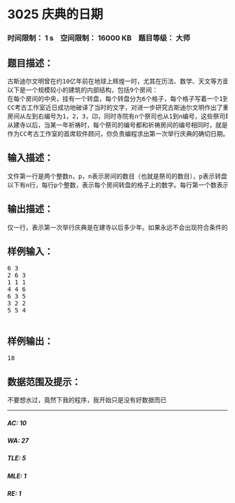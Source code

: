 # 3025 庆典的日期   
### 时间限制： 1 s&nbsp;&nbsp;&nbsp;&nbsp;空间限制： 16000 KB&nbsp;&nbsp;&nbsp;&nbsp;题目等级： 大师  
## 题目描述：  

<pre>
古斯迪尔文明曾在约10亿年前在地球上辉煌一时，尤其在历法、数学、天文等方面的发展水平已经超过现代。在古城的众多庙宇中，考古人员都发现了一种奇特的建筑，该建筑包含一排独立的房间。   
以下是一个规模较小的建筑的内部结构，包括9个房间：  
在每个房间的中央，挂有一个转盘，每个转盘分为6个格子，每个格子写着一个1到9的数字。转盘可以逆时针转动。转盘的红色标记始终指向上方的格子。每个房间的转盘都不相同。   
CC考古工作室近日成功地破译了当时的文字，对进一步研究古斯迪尔文明作出了重要贡献。首先，研究人员翻译了当时的宗教书籍，得知了建筑的用途。 原来每个寺院都要在建成以后每隔若干年举行一次大型的庆典。由于?天机不可泄漏?，寺院方面并不直接说明庆典的日期，而是采用暗示的方法。奇特的建筑 就是为了确定庆典的日期而专门建造的。   
房间从左到右编号为1，2，3，卬，同时寺院有n个祭司也从1到n编号，这些祭司每年到房间中祈祷一次。建寺那年祭司和自己编号相同的房间祈祷。 同时，转盘上红色标记指示的格子的数字就是该祭司第二年祈祷的房间编号。在祭司祈祷完毕以后，将转盘逆时针旋转一格。转盘的设计使得在每年祈祷时，每个房 间只有一个祭司。   
从建寺以后，当某一年祈祷时，每个祭司的编号都和祈祷房间的编号相同时，就是举行庆典的日期。实际上，每隔若干年，就会有一次庆典。   
作为CC考古工作室的首席软件顾问，你负责编程求出第一次举行庆典的确切日期。
</pre>
  
  
## 输入描述：  

<pre>
文件第一行是两个整数n，p，n表示房间的数目（也就是祭司的数目），p表示转盘包含的格子的数目。(0 < n, p <= 200)   
以下有n行，每行p个整数，表示每个房间转盘的格子上的数字。每行第一个数表示寺院建立时红色标记指向的数字，以下的数字按照顺时针方向给出。
</pre>
  
  
## 输出描述：  

<pre>
仅一行，表示第一次举行庆典是在建寺以后多少年。如果永远不会出现符合条件的情况或者第一次符合条件的年份超过10^9（那时古斯迪尔文明已经衰落了），则输出'No one knows.'
</pre>
  
  
## 样例输入：  

<pre>
6 3
2 6 3
1 1 1
4 4 6
6 3 5
3 2 2
5 5 4

</pre>
  
  
## 样例输出：  

<pre>
18
</pre>
  
  
## 数据范围及提示：  

<pre>
不要想水过，竟然下我的程序，我开始只是没有好数据而已
</pre>
  
  
***  

##### AC: 10  
##### WA: 27  
##### TLE: 5  
##### MLE: 1  
##### RE: 1  
